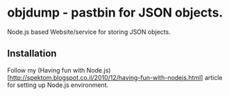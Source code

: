 objdump - pastbin for JSON objects.
===================================

Node.js based Website/service for storing JSON objects.

Installation
------------

Follow my (Having fun with Node.js)[http://spektom.blogspot.co.il/2010/12/having-fun-with-nodejs.html] article for setting up Node.js environment.

